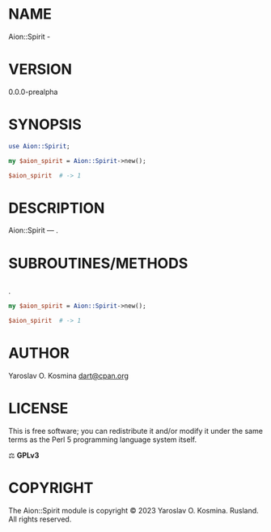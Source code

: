 # NAME

Aion::Spirit - 

# VERSION

0.0.0-prealpha

# SYNOPSIS

```perl
use Aion::Spirit;

my $aion_spirit = Aion::Spirit->new();

$aion_spirit  # -> 1
```

# DESCRIPTION

Aion::Spirit — .

# SUBROUTINES/METHODS

## 

.

```perl
my $aion_spirit = Aion::Spirit->new();

$aion_spirit  # -> 1
```

# AUTHOR

Yaroslav O. Kosmina [dart@cpan.org](mailto:dart@cpan.org)

# LICENSE

This is free software; you can redistribute it and/or modify it under the same terms as the Perl 5 programming language system itself.

⚖ **GPLv3**

# COPYRIGHT

The Aion::Spirit module is copyright © 2023 Yaroslav O. Kosmina. Rusland. All rights reserved.
